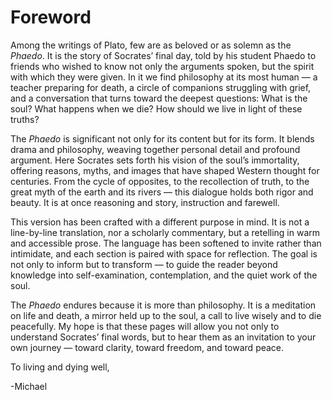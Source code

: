 # Foreword

Among the writings of Plato, few are as beloved or as solemn as the *Phaedo*. It is the story of Socrates’ final day, told by his student Phaedo to friends who wished to know not only the arguments spoken, but the spirit with which they were given. In it we find philosophy at its most human — a teacher preparing for death, a circle of companions struggling with grief, and a conversation that turns toward the deepest questions: What is the soul? What happens when we die? How should we live in light of these truths?

The *Phaedo* is significant not only for its content but for its form. It blends drama and philosophy, weaving together personal detail and profound argument. Here Socrates sets forth his vision of the soul’s immortality, offering reasons, myths, and images that have shaped Western thought for centuries. From the cycle of opposites, to the recollection of truth, to the great myth of the earth and its rivers — this dialogue holds both rigor and beauty. It is at once reasoning and story, instruction and farewell.

This version has been crafted with a different purpose in mind. It is not a line-by-line translation, nor a scholarly commentary, but a retelling in warm and accessible prose. The language has been softened to invite rather than intimidate, and each section is paired with space for reflection. The goal is not only to inform but to transform — to guide the reader beyond knowledge into self-examination, contemplation, and the quiet work of the soul.

The *Phaedo* endures because it is more than philosophy. It is a meditation on life and death, a mirror held up to the soul, a call to live wisely and to die peacefully. My hope is that these pages will allow you not only to understand Socrates’ final words, but to hear them as an invitation to your own journey — toward clarity, toward freedom, and toward peace.

To living and dying well,

-Michael